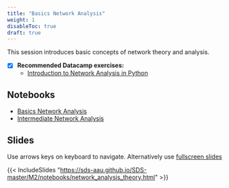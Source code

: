 ```yaml
---
title: "Basics Network Analysis"
weight: 1
disableToc: true
draft: true
---
```



This session introduces basic concepts of network theory and analysis.

* [X] **Recommended Datacamp exercises:**
   * [Introduction to Network Analysis in Python](https://learn.datacamp.com/courses/introduction-to-network-analysis-in-python) 
   
## Notebooks

* [Basics Network Analysis](https://colab.research.google.com/github/aaubs/ds-master/blob/main/courses/ds4b-m2-1-nw/notebooks/s1-nw-intro.ipynb)
* [Intermediate Network Analysis](https://colab.research.google.com/github/aaubs/ds-master/blob/main/courses/ds4b-m2-1-nw/notebooks/s2-nw-intermediate.ipynb)


## Slides

  Use arrows keys on keyboard to navigate. Alternatively use [fullscreen slides](https://sds-aau.github.io/SDS-master/M2/notebooks/network_analysis_theory.html)
    
  {{< IncludeSlides "https://sds-aau.github.io/SDS-master/M2/notebooks/network_analysis_theory.html" >}}

